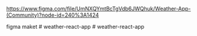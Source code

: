 https://www.figma.com/file/UmNXQYmtBcTgVdb6JWQhuk/Weather-App-(Community)?node-id=240%3A1424

figma maket
#   w e a t h e r - r e a c t - a p p  
 #   w e a t h e r - r e a c t - a p p  
 